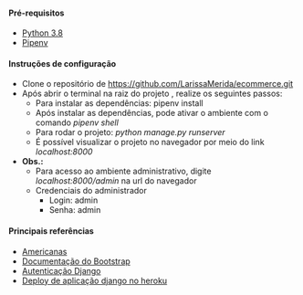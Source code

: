 #### Pré-requisitos

- [Python 3.8](https://www.python.org/downloads/release/python-380/)
- [Pipenv](https://pypi.org/project/pipenv/)



#### Instruções de configuração

- Clone o repositório de https://github.com/LarissaMerida/ecommerce.git
- Após abrir o terminal na raiz do projeto , realize os seguintes passos:
  - Para instalar as dependências: pipenv install
  - Após instalar as dependências, pode ativar o ambiente com o comando *pipenv shell*
  - Para rodar o projeto: *python manage.py runserver*
  - É possível visualizar o projeto no navegador por meio do link *localhost:8000*
- **Obs.:** 
  - Para acesso ao ambiente administrativo, digite   *localhost:8000/admin* na url do navegador
  - Credenciais do administrador
    - Login: admin
    - Senha: admin



#### Principais referências

- [Americanas](https://www.americanas.com.br/)
- [Documentação do Bootstrap](https://getbootstrap.com/docs/5.0/getting-started/introduction/)
- [Autenticação Django](https://developer.mozilla.org/pt-BR/docs/Learn/Server-side/Django/Authentication)
- [Deploy de aplicação django no heroku](https://medium.com/@renatojlelis/deploy-de-uma-aplica%C3%A7%C3%A3o-django-no-heroku-267ae0842410)

